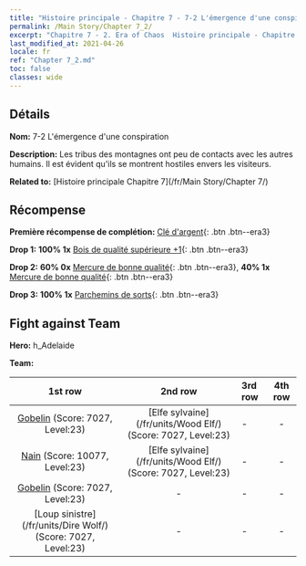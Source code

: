 ```yaml
---
title: "Histoire principale - Chapitre 7 - 7-2 L'émergence d'une conspiration"
permalink: /Main Story/Chapter 7_2/
excerpt: "Chapitre 7 - 2. Era of Chaos  Histoire principale - Chapitre 7_2. 7-2 L'émergence d'une conspiration"
last_modified_at: 2021-04-26
locale: fr
ref: "Chapter 7_2.md"
toc: false
classes: wide
---
```


## Détails

 **Nom:** 7-2 L'émergence d'une conspiration

 **Description:** Les tribus des montagnes ont peu de contacts avec les autres humains. Il est évident qu'ils se montrent hostiles envers les visiteurs.

 **Related to:** [Histoire principale Chapitre 7](/fr/Main Story/Chapter 7/)

## Récompense

 **Première récompense de complétion:** [Clé d'argent](/ItemsFR/con_693/){: .btn .btn--era3}

 **Drop 1:** **100% 1x** [Bois de qualité supérieure +1](/ItemsFR/mat_20/){: .btn .btn--era3}

 **Drop 2:** **60% 0x** [Mercure de bonne qualité](/ItemsFR/mat_14/){: .btn .btn--era3}, **40% 1x** [Mercure de bonne qualité](/ItemsFR/mat_14/){: .btn .btn--era3}

 **Drop 3:** **100% 1x** [Parchemins de sorts](/ItemsFR/con_694/){: .btn .btn--era3}


## Fight against Team
 **Hero:** h_Adelaide

 **Team:**


  | 1st row | 2nd row | 3rd row | 4th row |
  |:----:|:----:|:----|:----:|
  | [Gobelin](/fr/units/Goblin/) (Score: 7027, Level:23)  | [Elfe sylvaine](/fr/units/Wood Elf/) (Score: 7027, Level:23)  | - | - |
  | [Nain](/fr/units/Dwarf/) (Score: 10077, Level:23)  | [Elfe sylvaine](/fr/units/Wood Elf/) (Score: 7027, Level:23)  | - | - |
  | [Gobelin](/fr/units/Goblin/) (Score: 7027, Level:23)  | - | - | - |
  | [Loup sinistre](/fr/units/Dire Wolf/) (Score: 7027, Level:23)  | - | - | - |


